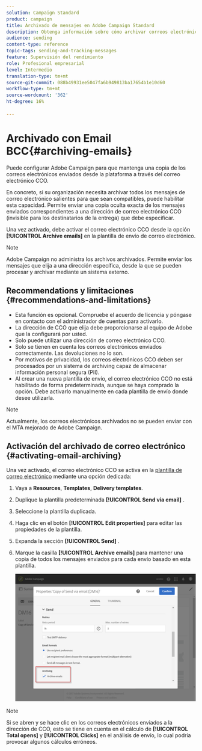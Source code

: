 ```yaml
---
solution: Campaign Standard
product: campaign
title: Archivado de mensajes en Adobe Campaign Standard
description: Obtenga información sobre cómo archivar correos electrónicos con Adobe Campaign Standard mediante una dirección de correo electrónico CCO.
audience: sending
content-type: reference
topic-tags: sending-and-tracking-messages
feature: Supervisión del rendimiento
role: Profesional empresarial
level: Intermedio
translation-type: tm+mt
source-git-commit: 088b49931ee5047fa6b949813ba17654b1e10d60
workflow-type: tm+mt
source-wordcount: '362'
ht-degree: 16%

---
```



# Archivado con Email BCC{#archiving-emails}

Puede configurar Adobe Campaign para que mantenga una copia de los correos electrónicos enviados desde la plataforma a través del correo electrónico CCO.

En concreto, si su organización necesita archivar todos los mensajes de correo electrónico salientes para que sean compatibles, puede habilitar esta capacidad. Permite enviar una copia oculta exacta de los mensajes enviados correspondientes a una dirección de correo electrónico CCO (invisible para los destinatarios de la entrega) que debe especificar.

Una vez activado, debe activar el correo electrónico CCO desde la opción **[!UICONTROL Archive emails]** en la plantilla de envío de correo electrónico.

>[!NOTE]
>
>Adobe Campaign no administra los archivos archivados. Permite enviar los mensajes que elija a una dirección específica, desde la que se pueden procesar y archivar mediante un sistema externo.

## Recommendations y limitaciones {#recommendations-and-limitations}

* Esta función es opcional. Compruebe el acuerdo de licencia y póngase en contacto con el administrador de cuentas para activarlo.
* La dirección de CCO que elija debe proporcionarse al equipo de Adobe que la configurará por usted.
* Solo puede utilizar una dirección de correo electrónico CCO.
* Solo se tienen en cuenta los correos electrónicos enviados correctamente. Las devoluciones no lo son.
* Por motivos de privacidad, los correos electrónicos CCO deben ser procesados por un sistema de archiving capaz de almacenar información personal segura (PII).
* Al crear una nueva plantilla de envío, el correo electrónico CCO no está habilitado de forma predeterminada, aunque se haya comprado la opción. Debe activarlo manualmente en cada plantilla de envío donde desee utilizarla.

>[!NOTE]
>
>Actualmente, los correos electrónicos archivados no se pueden enviar con el MTA mejorado de Adobe Campaign.

## Activación del archivado de correo electrónico {#activating-email-archiving}

Una vez activado, el correo electrónico CCO se activa en la [plantilla de correo electrónico](../../start/using/marketing-activity-templates.md) mediante una opción dedicada:

1. Vaya a **Resources**, **Templates**, **Delivery templates**.
1. Duplique la plantilla predeterminada **[!UICONTROL Send via email]** .
1. Seleccione la plantilla duplicada.
1. Haga clic en el botón **[!UICONTROL Edit properties]** para editar las propiedades de la plantilla.
1. Expanda la sección **[!UICONTROL Send]** .
1. Marque la casilla **[!UICONTROL Archive emails]** para mantener una copia de todos los mensajes enviados para cada envío basado en esta plantilla.

   ![](assets/email_archiving.png)

>[!NOTE]
>
>Si se abren y se hace clic en los correos electrónicos enviados a la dirección de CCO, esto se tiene en cuenta en el cálculo de **[!UICONTROL Total opens]** y **[!UICONTROL Clicks]** en el análisis de envío, lo cual podría provocar algunos cálculos erróneos.